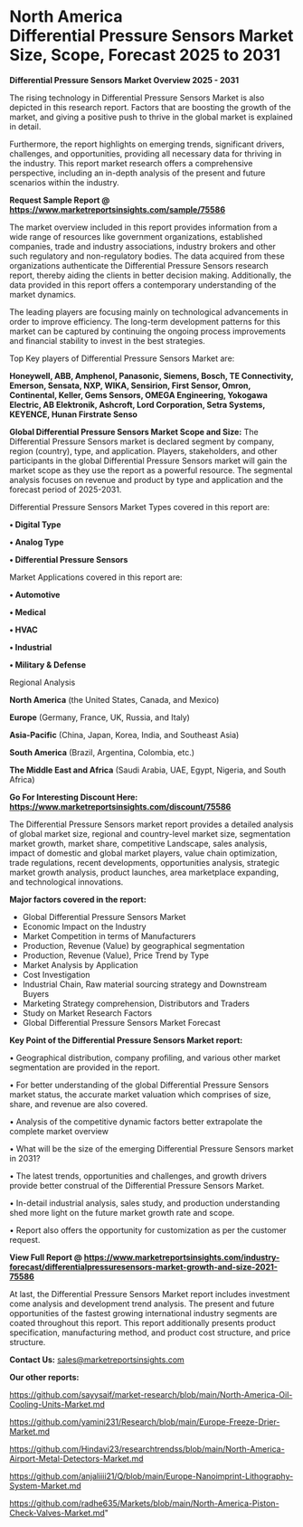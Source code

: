 # North America Differential Pressure Sensors Market Size, Scope, Forecast 2025 to 2031

<Strong> Differential Pressure Sensors Market Overview 2025 - 2031</strong>

The rising technology in Differential Pressure Sensors Market is also depicted in this research report. Factors that are boosting the growth of the market, and giving a positive push to thrive in the global market is explained in detail.

Furthermore, the report highlights on emerging trends, significant drivers, challenges, and opportunities, providing all necessary data for thriving in the industry. This report market research offers a comprehensive perspective, including an in-depth analysis of the present and future scenarios within the industry.

<strong>Request Sample Report @ <a href=https://www.marketreportsinsights.com/sample/75586>https://www.marketreportsinsights.com/sample/75586</a></strong>

The market overview included in this report provides information from a wide range of resources like government organizations, established companies, trade and industry associations, industry brokers and other such regulatory and non-regulatory bodies. The data acquired from these organizations authenticate the Differential Pressure Sensors research report, thereby aiding the clients in better decision making. Additionally, the data provided in this report offers a contemporary understanding of the market dynamics.

The leading players are focusing mainly on technological advancements in order to improve efficiency. The long-term development patterns for this market can be captured by continuing the ongoing process improvements and financial stability to invest in the best strategies.

Top Key players of Differential Pressure Sensors Market are:

<strong>Honeywell, ABB, Amphenol, Panasonic, Siemens, Bosch, TE Connectivity, Emerson, Sensata, NXP, WIKA, Sensirion, First Sensor, Omron, Continental, Keller, Gems Sensors, OMEGA Engineering, Yokogawa Electric, AB Elektronik, Ashcroft, Lord Corporation, Setra Systems, KEYENCE, Hunan Firstrate Senso</strong>

<strong><b>Global Differential Pressure Sensors Market Scope and Size:</b></strong>
The Differential Pressure Sensors market is declared segment by company, region (country), type, and application. Players, stakeholders, and other participants in the global Differential Pressure Sensors market will gain the market scope as they use the report as a powerful resource. The segmental analysis focuses on revenue and product by type and application and the forecast period of 2025-2031.

Differential Pressure Sensors Market Types covered in this report are:

<strong>• Digital Type

• Analog Type

• Differential Pressure Sensors</strong>

Market Applications covered in this report are:

<strong>• Automotive

• Medical

• HVAC

• Industrial

• Military & Defense</strong> 

Regional Analysis

<strong>North America</strong> (the United States, Canada, and Mexico)

<strong>Europe</strong> (Germany, France, UK, Russia, and Italy)

<strong>Asia-Pacific</strong> (China, Japan, Korea, India, and Southeast Asia)

<strong>South America</strong> (Brazil, Argentina, Colombia, etc.)

<strong>The Middle East and Africa</strong> (Saudi Arabia, UAE, Egypt, Nigeria, and South Africa)

<strong>Go For Interesting Discount Here: <a href=https://www.marketreportsinsights.com/discount/75586>https://www.marketreportsinsights.com/discount/75586</a></strong>

The Differential Pressure Sensors market report provides a detailed analysis of global market size, regional and country-level market size, segmentation market growth, market share, competitive Landscape, sales analysis, impact of domestic and global market players, value chain optimization, trade regulations, recent developments, opportunities analysis, strategic market growth analysis, product launches, area marketplace expanding, and technological innovations.

<strong><b>Major factors covered in the report:</b></strong>
<ul>
  <li>Global Differential Pressure Sensors Market </li>
  <li>Economic Impact on the Industry</li>
  <li>Market Competition in terms of Manufacturers</li>
  <li>Production, Revenue (Value) by geographical segmentation</li>
  <li>Production, Revenue (Value), Price Trend by Type</li>
  <li>Market Analysis by Application</li>
  <li>Cost Investigation</li>
  <li>Industrial Chain, Raw material sourcing strategy and Downstream Buyers</li>
  <li>Marketing Strategy comprehension, Distributors and Traders</li>
  <li>Study on Market Research Factors</li>
  <li>Global Differential Pressure Sensors Market Forecast</li>
</ul>

<strong><b>Key Point of the Differential Pressure Sensors Market report:</b></strong>

• Geographical distribution, company profiling, and various other market segmentation are provided in the report.

• For better understanding of the global Differential Pressure Sensors market status, the accurate market valuation which comprises of size, share, and revenue are also covered.

• Analysis of the competitive dynamic factors better extrapolate the complete market overview

• What will be the size of the emerging Differential Pressure Sensors market in 2031?

• The latest trends, opportunities and challenges, and growth drivers provide better construal of the Differential Pressure Sensors Market.

• In-detail industrial analysis, sales study, and production understanding shed more light on the future market growth rate and scope.

• Report also offers the opportunity for customization as per the customer request.

<strong><b>View Full Report @ <a href=https://www.marketreportsinsights.com/industry-forecast/differentialpressuresensors-market-growth-and-size-2021-75586>https://www.marketreportsinsights.com/industry-forecast/differentialpressuresensors-market-growth-and-size-2021-75586</a></b></strong>


At last, the Differential Pressure Sensors Market report includes investment come analysis and development trend analysis. The present and future opportunities of the fastest growing international industry segments are coated throughout this report. This report additionally presents product specification, manufacturing method, and product cost structure, and price structure.

<strong>Contact Us:</strong>
sales@marketreportsinsights.com

<strong>Our other reports:</strong>

<a href=https://github.com/sayysaif/market-research/blob/main/North-America-Oil-Cooling-Units-Market.md>https://github.com/sayysaif/market-research/blob/main/North-America-Oil-Cooling-Units-Market.md</a>

<a href=https://github.com/yamini231/Research/blob/main/Europe-Freeze-Drier-Market.md>https://github.com/yamini231/Research/blob/main/Europe-Freeze-Drier-Market.md</a>

<a href=https://github.com/Hindavi23/researchtrendss/blob/main/North-America-Airport-Metal-Detectors-Market.md>https://github.com/Hindavi23/researchtrendss/blob/main/North-America-Airport-Metal-Detectors-Market.md</a>

<a href=https://github.com/anjaliiii21/Q/blob/main/Europe-Nanoimprint-Lithography-System-Market.md>https://github.com/anjaliiii21/Q/blob/main/Europe-Nanoimprint-Lithography-System-Market.md</a>

<a href=https://github.com/radhe635/Markets/blob/main/North-America-Piston-Check-Valves-Market.md>https://github.com/radhe635/Markets/blob/main/North-America-Piston-Check-Valves-Market.md</a>"
